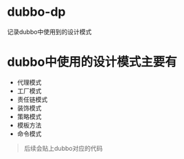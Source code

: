 # dubbo-dp
记录dubbo中使用到的设计模式

# dubbo中使用的设计模式主要有
- 代理模式
- 工厂模式
- 责任链模式
- 装饰模式
- 策略模式
- 模板方法
- 命令模式

> 后续会贴上dubbo对应的代码
